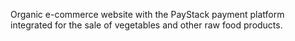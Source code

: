 Organic e-commerce website with the PayStack payment platform integrated for the sale of vegetables and other raw food products.

